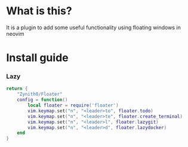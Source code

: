 # What is this?

It is a plugin to add some useful functionality using floating windows in neovim

# Install guide
### Lazy
```lua
return {
	"Zynith0/Floater"
	config = function()
		local floater = require('floater')
		vim.keymap.set("n", "<leader>to", floater.todo)
		vim.keymap.set("n", "<leader>te", floater.create_terminal)
		vim.keymap.set("n", "<leader>l", floater.lazygit)
		vim.keymap.set("n", "<leader>d", floater.lazydocker)
	end
}
```
